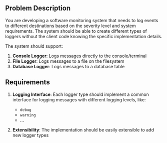 ## Problem Description

You are developing a software monitoring system that needs to log events to different destinations based on the severity level and system requirements. The system should be able to create different types of loggers without the client code knowing the specific implementation details.

The system should support:

1. **Console Logger**: Logs messages directly to the console/terminal
2. **File Logger**: Logs messages to a file on the filesystem
3. **Database Logger**: Logs messages to a database table

## Requirements

1. **Logging Interface**: Each logger type should implement a common interface for logging messages with different logging levels, like:
   - `debug`
   - `warning`
   - ...

2. **Extensibility**: The implementation should be easily extensible to add new logger types
